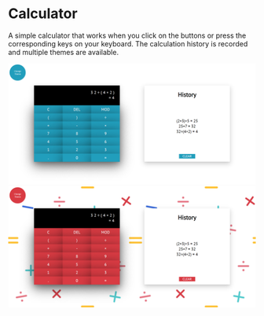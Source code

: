 # Calculator

A simple calculator that works when you click on the buttons or press the corresponding keys on your keyboard. The calculation history is recorded and multiple themes are available.

![Preview](src/Images/preview.png)
![Preview](src/Images/preview2.png)